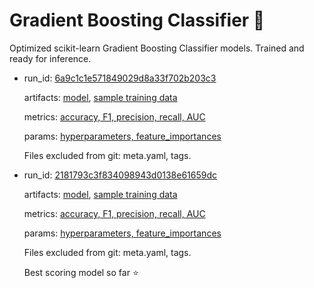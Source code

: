 # Gradient Boosting Classifier 🚀

Optimized scikit-learn Gradient Boosting Classifier models. Trained and ready for inference.

- run_id: [6a9c1c1e571849029d8a33f702b203c3](./345569890189320585/6a9c1c1e571849029d8a33f702b203c3/)

  artifacts: [model](./345569890189320585/6a9c1c1e571849029d8a33f702b203c3/artifacts/model/), [sample training data](./345569890189320585/6a9c1c1e571849029d8a33f702b203c3/artifacts/sample_train_data_34656.csv)

  metrics: [accuracy, F1, precision, recall, AUC](./345569890189320585/6a9c1c1e571849029d8a33f702b203c3/metrics/)

  params: [hyperparameters, feature_importances](./345569890189320585/6a9c1c1e571849029d8a33f702b203c3/params/)

  Files excluded from git: meta.yaml, tags.

- run_id: [2181793c3f834098943d0138e61659dc](./345569890189320585/2181793c3f834098943d0138e61659dc/)

  artifacts: [model](./345569890189320585/2181793c3f834098943d0138e61659dc/artifacts/model/), [sample training data](./345569890189320585/2181793c3f834098943d0138e61659dc/artifacts/sample_train_data_27876.csv)

  metrics: [accuracy, F1, precision, recall, AUC](./345569890189320585/2181793c3f834098943d0138e61659dc/metrics/)

  params: [hyperparameters, feature_importances](./345569890189320585/2181793c3f834098943d0138e61659dc/params/)

  Files excluded from git: meta.yaml, tags.

  Best scoring model so far ⭐